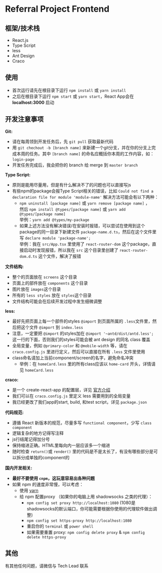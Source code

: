 # Referral Project Frontend 

## 框架/技术栈
- React.js
- Type Script
- less
- Ant Design
- Craco

## 使用
- 首次运行请先在根目录下运行 ```npm install``` 或 ```yarn install```  
- 之后在根目录下运行 ```npm start``` 或 ```yarn start```，React App会在 **localhost:3000** 启动  

## 开发注意事项
**Git:**  
- 请在每周领到开发任务后，先 ```git pull``` 获取最新代码  
- 用 ```git chechout -b [branch name]``` 来新建一个git分支，并在你的分支上完成本周的任务。其中 ```[branch name]``` 的命名应概括你本周的工作内容，如：```login-page```
- 开发任务完成后，我会把你的 branch 给 merge 到 ```master branch``` 

**Type Script:**  
- 原则是能用尽量用，但是有什么解决不了的问题也可以直接写js
- 有些npm的package会报Type Script相关的错误，比如 ```Could not find a declaration file for module 'module-name'``` 解决方法可能会有以下两种：
    - ```npm uninstall [package name]``` 或 ```yarn remove [package name]``` ，  
    然后 ```npm install @types/[package name]``` 或 ```yarn add @types/[package name]```  
    举例：```yarn add @types/my-package``` 
    - 如果上述方法没有解决错误/在安装时报错，可以尝试在使用到这个package的同一目录下新建文件 ```package-name.d.ts```，然后在这个文件里写 ```declare module 'package-name';```  
    举例：我在 ```src/App.tsx``` 里使用了 ```react-router-dom``` 这个package，直接启动时发现报错，所以我在 ```src``` 这个目录里创建了 ```react-router-dom.d.ts``` 这个文件，解决了报错

**文件结构:**
- 整个的页面放在 ```screens``` 这个目录
- 页面上的部件放在 ```components``` 这个目录
- 图片放在 ```images```这个目录
- 所有的 ```less styles``` 放在 ```styles```这个目录
- 文件结构可能会在后续开发过程中发生细微调整

**less:**
- 最好先把页面上每一个部件的styles ```@import``` 到页面所属的 ```.less```文件里，然后把这个文件 ```@import``` 到 ```index.less```
- 注意，一定要把 ```@import``` 的styles加在 ```@import '~antd/dist/antd.less';``` 这一行的下面，否则我们的styles可能会被 ant design 的同名 class 覆盖
- 全局变量，例如 ```@primary-color``` 和 ```@mobile-width``` 等，请在 ```craco.config.js``` 里进行定义，然后可以直接在所有 ```.less``` 文件里使用
- class命名请加上当前component/screen的名字，避免命名冲突
    - 举例：在 ```homeCard.less``` 里的所有class应该以 ```home-card``` 开头，详情请见 ```homeCard.less```

**craco:**
- 是一个 create-react-app 的配置层，详见 [官方介绍](https://github.com/gsoft-inc/craco)
- 我们可以在 ```craco.config.js``` 里定义 less 需要用到的全局变量
- 我已经更改了我们app的start, build, 和test script，详见 ```package.json``` 

**代码规范:**
- 遵循 React 新版本的规范，尽量多写 ```functional component```，少写 ```class component```
- 逻辑复杂的地方记得写注释
- js行结尾记得加分号
- 保持缩进正确。HTML里每向内一层应该多一个缩进
- 随时检查 ```return()```或 ```render()``` 里的代码是不是太长了，有没有哪些部分是可以拆分成单独的component的 

**国内开发相关:**
- **最好不要使用 ```cnpm```，这玩意容易出各种问题**
- 如果 npm 的速度非常慢，可以考虑：
    - 使用 [yarn](https://yarnpkg.com/)
    - 给 npm 配置proxy （如果你的电脑上用 shadowsocks 之类的代理）：
        - ```npm config set proxy http://localhost:1080``` (1080是shadowsocks的默认端口，你可能需要根据你使用的代理软件做出调整)
        - ```npm config set https-proxy http://localhost:1080``` 
        - 重启你的 ```terminal``` 或 ```power shell``` 
        - 如果需要重置 proxy: ```npm config delete proxy``` & ```npm config delete https-proxy```

## 其他
有其他任何问题，请微信与 Tech Lead 联系